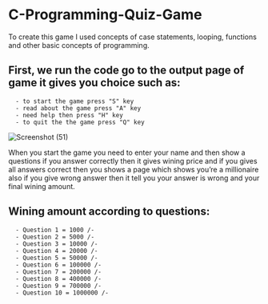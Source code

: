 # C-Programming-Quiz-Game
To create this game I used concepts of case statements, looping, functions and other basic concepts of programming.                               


## First, we run the code go to the output page of game it gives you choice such as:                                                                                                      
      - to start the game press "S" key                
      - read about the game press "A" key                  
      - need help then press "H" key                        
      - to quit the the game press "Q" key 
                   
![Screenshot (51)](https://user-images.githubusercontent.com/61430438/86321935-9834df80-bc57-11ea-9bd1-57c5d539a557.png)


When you start the game you need to enter your name and then show a questions if you answer correctly then it gives wining price and if you gives all answers correct then you shows a page which shows you’re a millionaire also if you give wrong answer then it tell you your answer is wrong and your final wining amount.

## Wining amount according to questions:                                                      
      - Question 1 = 1000 /-                                                  
      - Question 2 = 5000 /-                                
      - Question 3 = 10000 /-                          
      - Question 4 = 20000 /-                           
      - Question 5 = 50000 /-                                  
      - Question 6 = 100000 /-                                 
      - Question 7 = 200000 /-                                       
      - Question 8 = 400000 /-                                 
      - Question 9 = 700000 /-                               
      - Question 10 = 1000000 /-                                            
